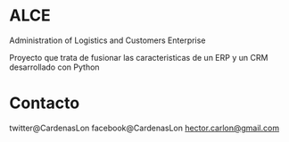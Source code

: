 # ALCE
Administration of Logistics and Customers Enterprise

Proyecto que trata de fusionar las caracteristicas de un ERP y un CRM desarrollado con Python



# Contacto 
twitter@CardenasLon
facebook@CardenasLon
hector.carlon@gmail.com
